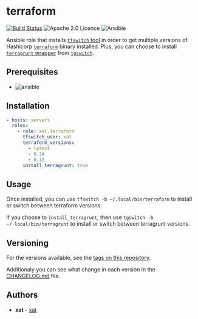 # terraform

[![Build Status](https://api.travis-ci.com/Xat59/ansible-role-terraform.svg)](https://travis-ci.com/github/Xat59/ansible-role-terraform) ![Apache 2.0 Licence](https://img.shields.io/hexpm/l/plug.svg) ![Ansible](https://img.shields.io/badge/ansible-2.10.x-green.svg)

Ansible role that installs [`tfswitch` tool](https://tfswitch.warrensbox.com) in order to get multiple versions of Hashicorp [`terraform`](https://www.terraform.io) binary installed.
Plus, you can choose to install [`terragrunt` wrapper](https://terragrunt.gruntwork.io/) from [`tgswitch`](https://github.com/warrensbox/tgswitch).

## Prerequisites

- ![ansible](https://img.shields.io/badge/ansible-2.10.x-green.svg)

## Installation

```yaml
- hosts: servers
  roles:
    - role: xat.terraform
      tfswitch_user: xat
      terraform_versions:
        - latest
        - 0.14
        - 0.13
      install_terragrunt: true
```

## Usage

Once installed, you can use `tfswitch -b ~/.local/bin/terraform` to install or switch between terraform versions.

If you choose to `install_terragrunt`, then use `tgswitch -b ~/.local/bin/terragrunt` to install or switch between terragrunt versions.

## Versioning

For the versions available, see the [tags on this repository](https://github.com/Xat59/ansible-role-terraform/tags).

Additionaly you can see what change in each version in the [CHANGELOG.md](CHANGELOG.md) file.

## Authors

- **xat** - [xat](https://github.com/Xat59)
